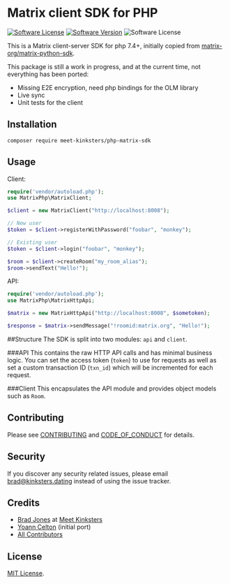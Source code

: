 # Matrix client SDK for PHP
[![Software License][ico-license]](LICENSE.md)
[![Software Version][ico-version]](https://packagist.org/packages/meet-kinksters/php-matrix-sdk)
![Software License][ico-downloads]

This is a Matrix client-server SDK for php 7.4+, initially copied from
[matrix-org/matrix-python-sdk][python-pck].

This package is still a work in progress, and at the current time, not everything has been ported:
- Missing E2E encryption, need php bindings for the OLM library
- Live sync
- Unit tests for the client

## Installation

```
composer require meet-kinksters/php-matrix-sdk
```

## Usage
Client:
```php
require('vendor/autoload.php');
use MatrixPhp\MatrixClient;

$client = new MatrixClient("http://localhost:8008");

// New user
$token = $client->registerWithPassword("foobar", "monkey");

// Existing user
$token = $client->login("foobar", "monkey");

$room = $client->createRoom("my_room_alias");
$room->sendText("Hello!");
```

API:
```php
require('vendor/autoload.php');
use MatrixPhp\MatrixHttpApi;

$matrix = new MatrixHttpApi("http://localhost:8008", $sometoken);

$response = $matrix->sendMessage("!roomid:matrix.org", "Hello!");
```

##Structure
The SDK is split into two modules: ``api`` and ``client``.

###API
This contains the raw HTTP API calls and has minimal business logic. You can
set the access token (``token``) to use for requests as well as set a custom
transaction ID (``txn_id``) which will be incremented for each request.

###Client
This encapsulates the API module and provides object models such as ``Room``.

## Contributing

Please see [CONTRIBUTING](CONTRIBUTING.md) and [CODE_OF_CONDUCT](CODE_OF_CONDUCT.md) for details.

## Security

If you discover any security related issues, please email brad@kinksters.dating
instead of using the issue tracker.

## Credits

- [Brad Jones](https://github.com/bradjones1) at [Meet Kinksters](https://tech.kinksters.dating)
- [Yoann Celton](https://github.com/Aryess) (initial port)
- [All Contributors](https://github.com/meet-kinksters/php-matrix-sdk/graphs/contributors)

## License

[MIT License](LICENSE.md).

[ico-version]: https://img.shields.io/packagist/v/meet-kinksters/php-matrix-sdk.svg?style=flat-square
[ico-license]: https://img.shields.io/badge/license-MIT-brightgreen.svg?style=flat-square
[ico-downloads]: https://img.shields.io/packagist/dt/meet-kinksters/php-matrix-sdk.svg?style=flat-square
[python-pck]: https://github.com/matrix-org/matrix-python-sdk

